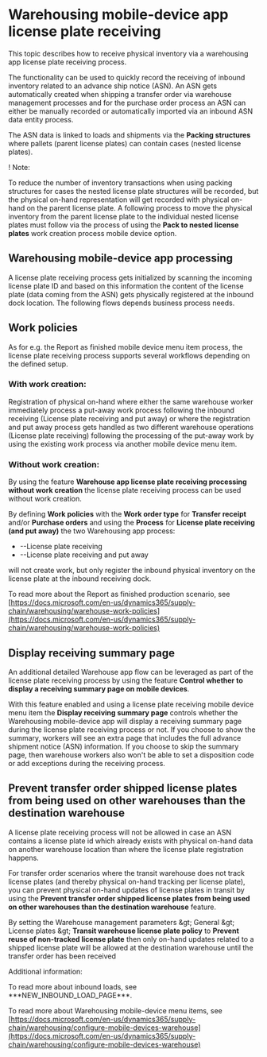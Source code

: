 # Warehousing mobile-device app license plate receiving

This topic describes how to receive physical inventory via a warehousing app license plate receiving process.

The functionality can be used to quickly record the receiving of inbound inventory related to an advance ship notice (ASN). An ASN gets automatically created when shipping a transfer order via warehouse management processes and for the purchase order process an ASN can either be manually recorded or automatically imported via an inbound ASN data entity process.

The ASN data is linked to loads and shipments via the **Packing structures** where pallets (parent license plates) can contain cases (nested license plates).

! Note:

To reduce the number of inventory transactions when using packing structures for cases the nested license plate structures will be recorded, but the physical on-hand representation will get recorded with physical on-hand on the parent license plate. A following process to move the physical inventory from the parent license plate to the individual nested license plates must follow via the process of using the **Pack to nested license plates** work creation process mobile device option.

## Warehousing mobile-device app processing

A license plate receiving process gets initialized by scanning the incoming license plate ID and based on this information the content of the license plate (data coming from the ASN) gets physically registered at the inbound dock location. The following flows depends business process needs.

## Work policies

As for e.g. the Report as finished mobile device menu item process, the license plate receiving process supports several workflows depending on the defined setup.

### With work creation:

Registration of physical on-hand where either the same warehouse worker immediately process a put-away work process following the inbound receiving (License plate receiving and put away) or where the registration and put away process gets handled as two different warehouse operations (License plate receiving) following the processing of the put-away work by using the existing work process via another mobile device menu item.

### Without work creation:

By using the feature **Warehouse app license plate receiving processing without work creation** the license plate receiving process can be used without work creation.

By defining **Work policies** with the **Work order type** for **Transfer receipt** and/or **Purchase orders** and using the **Process** for **License plate receiving (and put away)** the two Warehousing app process:

- --License plate receiving
- --License plate receiving and put away

 will not create work, but only register the inbound physical inventory on the license plate at the inbound receiving dock.

To read more about the Report as finished production scenario, see [https://docs.microsoft.com/en-us/dynamics365/supply-chain/warehousing/warehouse-work-policies](https://docs.microsoft.com/en-us/dynamics365/supply-chain/warehousing/warehouse-work-policies)

## Display receiving summary page

An additional detailed Warehouse app flow can be leveraged as part of the license plate receiving process by using the feature **Control whether to display a receiving summary page on mobile devices**.

With this feature enabled and using a license plate receiving mobile device menu item the **Display receiving summary page** controls whether the Warehousing mobile-device app will display a receiving summary page during the license plate receiving process or not. If you choose to show the summary, workers will see an extra page that includes the full advance shipment notice (ASN) information. If you choose to skip the summary page, then warehouse workers also won&#39;t be able to set a disposition code or add exceptions during the receiving process.

## Prevent transfer order shipped license plates from being used on other warehouses than the destination warehouse

A license plate receiving process will not be allowed in case an ASN contains a license plate id which already exists with physical on-hand data on another warehouse location than where the license plate registration happens.

For transfer order scenarios where the transit warehouse does not track license plates (and thereby physical on-hand tracking per license plate), you can prevent physical on-hand updates of license plates in transit by using the **Prevent transfer order shipped license plates from being used on other warehouses than the destination warehouse** feature.

By setting the Warehouse management parameters \&gt; General \&gt; License plates \&gt; **Transit warehouse license plate policy** to **Prevent reuse of non-tracked license plate** then only on-hand updates related to a shipped license plate will be allowed at the destination warehouse until the transfer order has been received

Additional information:

To read more about inbound loads, see \*\*\*NEW\_INBOUND\_LOAD\_PAGE\*\*\*. <!-- link to new page for Inbound load (Olga's doc.) -->

To read more about Warehousing mobile-device menu items, see [https://docs.microsoft.com/en-us/dynamics365/supply-chain/warehousing/configure-mobile-devices-warehouse](https://docs.microsoft.com/en-us/dynamics365/supply-chain/warehousing/configure-mobile-devices-warehouse)
